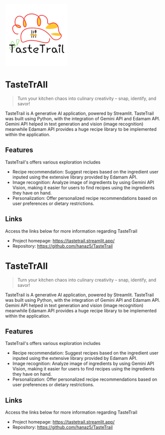 <img src="https://github.com/hanaz5/TasteTrail/blob/main/images/icon.png?raw=true" alt="Logo of the project" width="200">

# TasteTrAIl
> Turn your kitchen chaos into culinary creativity – snap, identify, and savor!

TasteTrail is A generative AI application, powered by Streamlit. TasteTrail was built using Python, with the integration of Gemini API and Edamam API. Gemini API helped in text generation and vision (image recognition) meanwhile Edamam API provides a huge recipe library to be implemented within the application.

## Features

TasteTrail's offers various exploration includes
* Recipe recommendation: Suggest recipes based on the ingredient user inputed using the extensive library provided by Edamam API.
* Image recognition: Analyze image of ingredients by using Gemini API Vision, making it easier for users to find recipes using the ingredients they have on hand.
* Personalization: Offer personalized recipe recommendations based on user preferences or dietary restrictions.

## Links

Access the links below for more information regarding TasteTrail

- Project homepage: https://tastetrail.streamlit.app/
- Repository: https://github.com/hanaz5/TasteTrail


# TasteTrAIl
> Turn your kitchen chaos into culinary creativity – snap, identify, and savor!

TasteTrail is A generative AI application, powered by Streamlit. TasteTrail was built using Python, with the integration of Gemini API and Edamam API. Gemini API helped in text generation and vision (image recognition) meanwhile Edamam API provides a huge recipe library to be implemented within the application.

## Features

TasteTrail's offers various exploration includes
* Recipe recommendation: Suggest recipes based on the ingredient user inputed using the extensive library provided by Edamam API.
* Image recognition: Analyze image of ingredients by using Gemini API Vision, making it easier for users to find recipes using the ingredients they have on hand.
* Personalization: Offer personalized recipe recommendations based on user preferences or dietary restrictions.

## Links

Access the links below for more information regarding TasteTrail

- Project homepage: https://tastetrail.streamlit.app/
- Repository: https://github.com/hanaz5/TasteTrail
